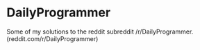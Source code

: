# DailyProgrammer
Some of my solutions to the reddit subreddit /r/DailyProgrammer. (reddit.com/r/DailyProgrammer)
